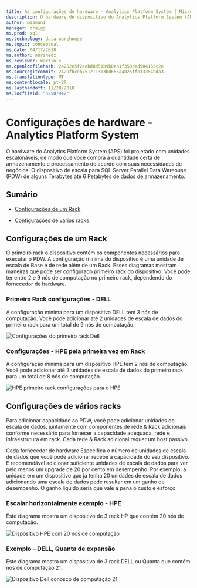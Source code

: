 ```yaml
---
title: As configurações de hardware - Analytics Platform System | Microsoft Docs
description: O hardware de dispositivo do Analytics Platform System (APS) foi projetado com unidades escalonáveis, de modo que você compra a quantidade certa de armazenamento e processamento de acordo com suas necessidades de negócios. O dispositivo dimensiona o armazenamento para o Parallel Data Warehouse de alguns terabytes até 6 petabytes de dados.
author: mzaman1
manager: craigg
ms.prod: sql
ms.technology: data-warehouse
ms.topic: conceptual
ms.date: 04/17/2018
ms.author: murshedz
ms.reviewer: martinle
ms.openlocfilehash: 2a252e5f2aebd8d51b9b0eb1f353ded504155c2e
ms.sourcegitcommit: 2429fbcdb751211313bd655a4825ffb33354bda3
ms.translationtype: MT
ms.contentlocale: pt-BR
ms.lasthandoff: 11/28/2018
ms.locfileid: "52507942"
---
```

# <a name="hardware-configurations---analytics-platform-system"></a>Configurações de hardware - Analytics Platform System
O hardware do Analytics Platform System (APS) foi projetado com unidades escalonáveis, de modo que você compra a quantidade certa de armazenamento e processamento de acordo com suas necessidades de negócios. O dispositivo de escala para SQL Server Parallel Data Wareouse (PDW) de alguns Terabytes até 6 Petabytes de dados de armazenamento.  
  
## <a name="contents"></a>Sumário  
  
-   [Configurações de um Rack](#section1)  
  
-   [Configurações de vários racks](#section2)  

  
## <a name="section1"></a>Configurações de um Rack  
O primeiro rack o dispositivo contém os componentes necessários para executar o PDW. A configuração mínima do dispositivo é uma unidade de escala de Base e de rede além de um Rack. Esses diagramas mostram maneiras que pode ser configurado primeiro rack do dispositivo. Você pode ter entre 2 e 9 nós de computação no primeiro rack, dependendo do fornecedor de hardware.  
  
### <a name="first-rack-configurations---dell"></a>Primeiro Rack configurações - DELL  
A configuração mínima para um dispositivo DELL tem 3 nós de computação. Você pode adicionar até 2 unidades de escala de dados do primeiro rack para um total de 9 nós de computação.  
  
![Configurações do primeiro rack Dell](media/first-rack-configurations-dell.png "configurações do primeiro rack Dell")  
  
### <a name="first-rack-configurations---hpe"></a>Configurações - HPE pela primeira vez em Rack  
A configuração mínima para um dispositivo HPE tem 2 nós de computação. Você pode adicionar até 3 unidades de escala de dados do primeiro rack para um total de 8 nós de computação.  
  
![HPE primeiro rack configurações para o HPE](media/first-rack-configurations-hpe.png "HPE primeiro rack configurações")  
  
## <a name="section2"></a>Configurações de vários racks  
Para adicionar capacidade ao PDW, você pode adicionar unidades de escala de dados, juntamente com componentes de rede & Rack adicionais conforme necessário para fornecer a capacidade adequada, rede e infraestrutura em rack. Cada rede & Rack adicional requer um host passivo.  
  
Cada fornecedor de hardware Especifica o número de unidades de escala de dados que você pode adicionar recebe a capacidade do seu dispositivo. É recomendável adicionar suficiente unidades de escala de dados para ver pelo menos um upgrade de 20 por cento em desempenho. Por exemplo, a unidade em um dispositivo que já tenha 20 unidades de escala de dados adicionando uma escala de dados pode resultar em um ganho de desempenho. O ganho líquido seria que vale a pena o custo e esforço.  
  
### <a name="scale-out-example---hpe"></a>Escalar horizontalmente exemplo - HPE  
Este diagrama mostra um dispositivo de 3 rack HP que contém 20 nós de computação.  
  
![Dispositivo HPE com 20 nós de computação](media/scale-out-hpe.png "appliance HPE com 20 nós de computação")  
  
### <a name="scale-out-example---dell-quanta"></a>Exemplo – DELL, Quanta de expansão  
Este diagrama mostra um dispositivo de 3 rack DELL ou Quanta que contém nós de computação 21.  
  
![Dispositivo Dell conosco de computação 21](media/scale-out-dell.png "appliance Dell conosco de computação 21")  
 
